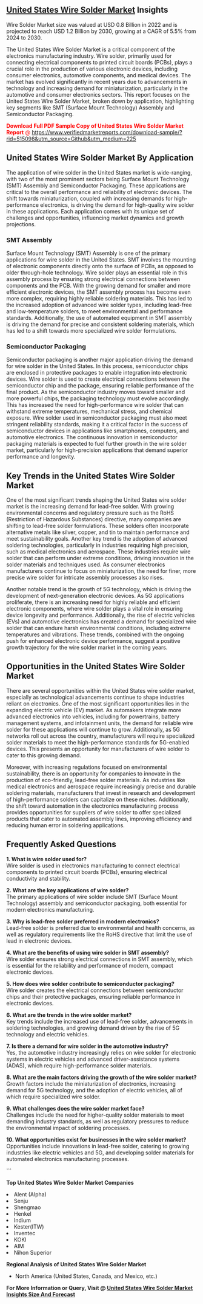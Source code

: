 <h2><a href="https://www.verifiedmarketreports.com/download-sample/?rid=515098&amp;utm_source=Github&amp;utm_medium=225" target="_blank">United States Wire Solder Market</a> Insights</h2><p>Wire Solder Market size was valued at USD 0.8 Billion in 2022 and is projected to reach USD 1.2 Billion by 2030, growing at a CAGR of 5.5% from 2024 to 2030.</p><p> <p>The United States Wire Solder Market is a critical component of the electronics manufacturing industry. Wire solder, primarily used for connecting electrical components to printed circuit boards (PCBs), plays a crucial role in the production of various electronic devices, including consumer electronics, automotive components, and medical devices. The market has evolved significantly in recent years due to advancements in technology and increasing demand for miniaturization, particularly in the automotive and consumer electronics sectors. This report focuses on the United States Wire Solder Market, broken down by application, highlighting key segments like SMT (Surface Mount Technology) Assembly and Semiconductor Packaging. <p><span class=""><span style="color: #ff0000;"><strong>Download Full PDF Sample Copy of United States Wire Solder Market Report</strong> @ </span><a href="https://www.verifiedmarketreports.com/download-sample/?rid=515098&amp;utm_source=Github&amp;utm_medium=225" target="_blank">https://www.verifiedmarketreports.com/download-sample/?rid=515098&amp;utm_source=Github&amp;utm_medium=225</a></span></p></p> <h2>United States Wire Solder Market By Application</h2> <p>The application of wire solder in the United States market is wide-ranging, with two of the most prominent sectors being Surface Mount Technology (SMT) Assembly and Semiconductor Packaging. These applications are critical to the overall performance and reliability of electronic devices. The shift towards miniaturization, coupled with increasing demands for high-performance electronics, is driving the demand for high-quality wire solder in these applications. Each application comes with its unique set of challenges and opportunities, influencing market dynamics and growth projections.</p> <h3>SMT Assembly</h3> <p>Surface Mount Technology (SMT) Assembly is one of the primary applications for wire solder in the United States. SMT involves the mounting of electronic components directly onto the surface of PCBs, as opposed to older through-hole technology. Wire solder plays an essential role in this assembly process by ensuring strong electrical connections between components and the PCB. With the growing demand for smaller and more efficient electronic devices, the SMT assembly process has become even more complex, requiring highly reliable soldering materials. This has led to the increased adoption of advanced wire solder types, including lead-free and low-temperature solders, to meet environmental and performance standards. Additionally, the use of automated equipment in SMT assembly is driving the demand for precise and consistent soldering materials, which has led to a shift towards more specialized wire solder formulations.</p> <h3>Semiconductor Packaging</h3> <p>Semiconductor packaging is another major application driving the demand for wire solder in the United States. In this process, semiconductor chips are enclosed in protective packages to enable integration into electronic devices. Wire solder is used to create electrical connections between the semiconductor chip and the package, ensuring reliable performance of the final product. As the semiconductor industry moves toward smaller and more powerful chips, the packaging technology must evolve accordingly. This has increased the need for high-performance wire solder that can withstand extreme temperatures, mechanical stress, and chemical exposure. Wire solder used in semiconductor packaging must also meet stringent reliability standards, making it a critical factor in the success of semiconductor devices in applications like smartphones, computers, and automotive electronics. The continuous innovation in semiconductor packaging materials is expected to fuel further growth in the wire solder market, particularly for high-precision applications that demand superior performance and longevity.</p> <h2>Key Trends in the United States Wire Solder Market</h2> <p>One of the most significant trends shaping the United States wire solder market is the increasing demand for lead-free solder. With growing environmental concerns and regulatory pressure such as the RoHS (Restriction of Hazardous Substances) directive, many companies are shifting to lead-free solder formulations. These solders often incorporate alternative metals like silver, copper, and tin to maintain performance and meet sustainability goals. Another key trend is the adoption of advanced soldering technologies, particularly in industries requiring high precision, such as medical electronics and aerospace. These industries require wire solder that can perform under extreme conditions, driving innovation in the solder materials and techniques used. As consumer electronics manufacturers continue to focus on miniaturization, the need for finer, more precise wire solder for intricate assembly processes also rises.</p> <p>Another notable trend is the growth of 5G technology, which is driving the development of next-generation electronic devices. As 5G applications proliferate, there is an increasing need for highly reliable and efficient electronic components, where wire solder plays a vital role in ensuring device longevity and performance. Additionally, the rise of electric vehicles (EVs) and automotive electronics has created a demand for specialized wire solder that can endure harsh environmental conditions, including extreme temperatures and vibrations. These trends, combined with the ongoing push for enhanced electronic device performance, suggest a positive growth trajectory for the wire solder market in the coming years.</p> <h2>Opportunities in the United States Wire Solder Market</h2> <p>There are several opportunities within the United States wire solder market, especially as technological advancements continue to shape industries reliant on electronics. One of the most significant opportunities lies in the expanding electric vehicle (EV) market. As automakers integrate more advanced electronics into vehicles, including for powertrains, battery management systems, and infotainment units, the demand for reliable wire solder for these applications will continue to grow. Additionally, as 5G networks roll out across the country, manufacturers will require specialized solder materials to meet the high-performance standards for 5G-enabled devices. This presents an opportunity for manufacturers of wire solder to cater to this growing demand.</p> <p>Moreover, with increasing regulations focused on environmental sustainability, there is an opportunity for companies to innovate in the production of eco-friendly, lead-free solder materials. As industries like medical electronics and aerospace require increasingly precise and durable soldering materials, manufacturers that invest in research and development of high-performance solders can capitalize on these niches. Additionally, the shift toward automation in the electronics manufacturing process provides opportunities for suppliers of wire solder to offer specialized products that cater to automated assembly lines, improving efficiency and reducing human error in soldering applications.</p> <h2>Frequently Asked Questions</h2> <p><strong>1. What is wire solder used for?</strong><br>Wire solder is used in electronics manufacturing to connect electrical components to printed circuit boards (PCBs), ensuring electrical conductivity and stability.</p> <p><strong>2. What are the key applications of wire solder?</strong><br>The primary applications of wire solder include SMT (Surface Mount Technology) assembly and semiconductor packaging, both essential for modern electronics manufacturing.</p> <p><strong>3. Why is lead-free solder preferred in modern electronics?</strong><br>Lead-free solder is preferred due to environmental and health concerns, as well as regulatory requirements like the RoHS directive that limit the use of lead in electronic devices.</p> <p><strong>4. What are the benefits of using wire solder in SMT assembly?</strong><br>Wire solder ensures strong electrical connections in SMT assembly, which is essential for the reliability and performance of modern, compact electronic devices.</p> <p><strong>5. How does wire solder contribute to semiconductor packaging?</strong><br>Wire solder creates the electrical connections between semiconductor chips and their protective packages, ensuring reliable performance in electronic devices.</p> <p><strong>6. What are the trends in the wire solder market?</strong><br>Key trends include the increased use of lead-free solder, advancements in soldering technologies, and growing demand driven by the rise of 5G technology and electric vehicles.</p> <p><strong>7. Is there a demand for wire solder in the automotive industry?</strong><br>Yes, the automotive industry increasingly relies on wire solder for electronic systems in electric vehicles and advanced driver-assistance systems (ADAS), which require high-performance solder materials.</p> <p><strong>8. What are the main factors driving the growth of the wire solder market?</strong><br>Growth factors include the miniaturization of electronics, increasing demand for 5G technology, and the adoption of electric vehicles, all of which require specialized wire solder.</p> <p><strong>9. What challenges does the wire solder market face?</strong><br>Challenges include the need for higher-quality solder materials to meet demanding industry standards, as well as regulatory pressures to reduce the environmental impact of soldering processes.</p> <p><strong>10. What opportunities exist for businesses in the wire solder market?</strong><br>Opportunities include innovations in lead-free solder, catering to growing industries like electric vehicles and 5G, and developing solder materials for automated electronics manufacturing processes.</p> ```</p><p><strong>Top United States Wire Solder Market Companies</strong></p><div data-test-id=""><p><li>Alent (Alpha)</li><li> Senju</li><li> Shengmao</li><li> Henkel</li><li> Indium</li><li> Kester(ITW)</li><li> Inventec</li><li> KOKI</li><li> AIM</li><li> Nihon Superior</li></p><div><strong>Regional Analysis of&nbsp;United States Wire Solder Market</strong></div><ul><li dir="ltr"><p dir="ltr">North America&nbsp;(United States, Canada, and Mexico, etc.)</p></li></ul><p><strong>For More Information or Query, Visit @&nbsp;</strong><strong><a href="https://www.verifiedmarketreports.com/product/wire-solder-market-size-and-forecast/?utm_source=Github&amp;utm_medium=225" target="_blank">United States Wire Solder Market Insights Size And Forecast</a></strong></p></div>
